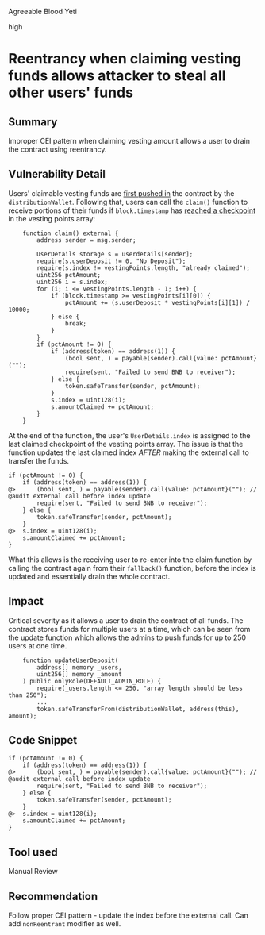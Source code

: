 Agreeable Blood Yeti

high

# Reentrancy when claiming vesting funds allows attacker to steal all other users' funds

## Summary
Improper CEI pattern when claiming vesting amount allows a user to drain the contract using reentrancy.
## Vulnerability Detail
Users' claimable vesting funds are [first pushed in](https://github.com/sherlock-audit/2024-03-zap-protocol/blob/c2ad35aa844899fa24f6ed0cbfcf6c7e611b061a/zap-contracts-labs/contracts/Vesting.sol#L53-L65) the contract by the `distributionWallet`. Following that, users can call the `claim()` function to receive portions of their funds if `block.timestamp` has [reached a checkpoint](https://github.com/sherlock-audit/2024-03-zap-protocol/blob/c2ad35aa844899fa24f6ed0cbfcf6c7e611b061a/zap-contracts-labs/contracts/Vesting.sol#L75-L77) in the vesting points array:

```solidity
    function claim() external {
        address sender = msg.sender;

        UserDetails storage s = userdetails[sender];
        require(s.userDeposit != 0, "No Deposit");
        require(s.index != vestingPoints.length, "already claimed");
        uint256 pctAmount;
        uint256 i = s.index;
        for (i; i <= vestingPoints.length - 1; i++) {
            if (block.timestamp >= vestingPoints[i][0]) {
                pctAmount += (s.userDeposit * vestingPoints[i][1]) / 10000;
            } else {
                break;
            }
        }
        if (pctAmount != 0) {
            if (address(token) == address(1)) {
                (bool sent, ) = payable(sender).call{value: pctAmount}("");
                require(sent, "Failed to send BNB to receiver");
            } else {
                token.safeTransfer(sender, pctAmount);
            }
            s.index = uint128(i);
            s.amountClaimed += pctAmount;
        }
    }
```

At the end of the function, the user's `UserDetails.index` is assigned to the last claimed checkpoint of the vesting points array. The issue is that the function updates the last claimed index *AFTER* making the external call to transfer the funds. 

```solidity
if (pctAmount != 0) {
    if (address(token) == address(1)) {
@>      (bool sent, ) = payable(sender).call{value: pctAmount}(""); // @audit external call before index update
        require(sent, "Failed to send BNB to receiver");
    } else {
        token.safeTransfer(sender, pctAmount);
    }
@>  s.index = uint128(i);
    s.amountClaimed += pctAmount;
}
```

What this allows is the receiving user to re-enter into the claim function by calling the contract again from their `fallback()` function, before the index is updated and essentially drain the whole contract.
## Impact
Critical severity as it allows a user to drain the contract of all funds. The contract stores funds for multiple users at a time, which can be seen from the update function which allows the admins to push funds for up to 250 users at one time.

```solidity
    function updateUserDeposit(
        address[] memory _users,
        uint256[] memory _amount
    ) public onlyRole(DEFAULT_ADMIN_ROLE) {
        require(_users.length <= 250, "array length should be less than 250");
        ...
        token.safeTransferFrom(distributionWallet, address(this), amount);
```
## Code Snippet
```solidity
if (pctAmount != 0) {
    if (address(token) == address(1)) {
@>      (bool sent, ) = payable(sender).call{value: pctAmount}(""); // @audit external call before index update
        require(sent, "Failed to send BNB to receiver");
    } else {
        token.safeTransfer(sender, pctAmount);
    }
@>  s.index = uint128(i);
    s.amountClaimed += pctAmount;
}
```
## Tool used
Manual Review
## Recommendation
Follow proper CEI pattern - update the index before the external call. Can add `nonReentrant` modifier as well.